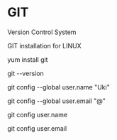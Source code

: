 # GIT
Version Control System


GIT installation for LINUX

yum install git

git --version

git config --global user.name "Uki"



git config --global user.email "@"

git config user.name


git config user.email
